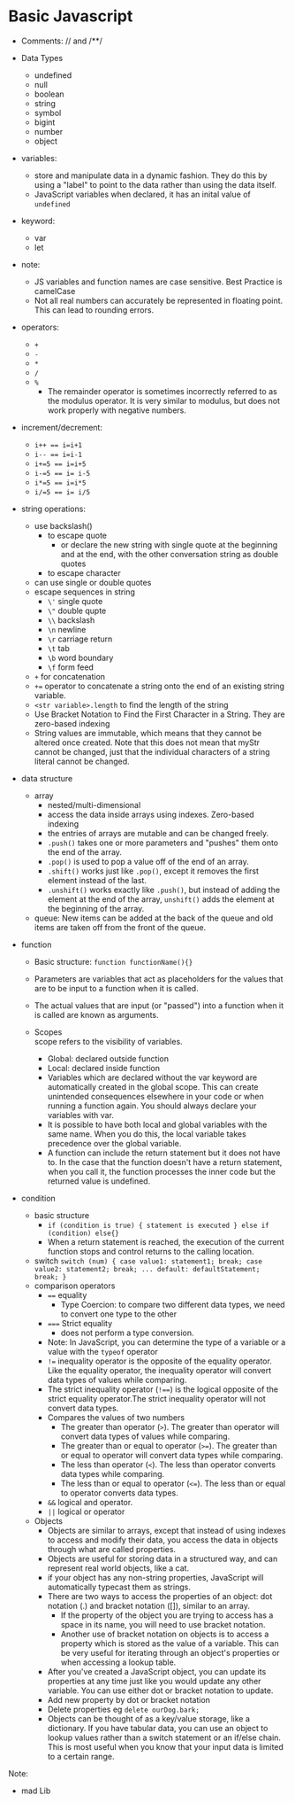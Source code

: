 # Basic Javascript

- Comments: // and /\*\*/
- Data Types
  - undefined
  - null
  - boolean
  - string
  - symbol
  - bigint
  - number
  - object
- variables:
  - store and manipulate data in a dynamic fashion. They do this by using a "label" to point to the data rather than using the data itself.
  - JavaScript variables when declared, it has an inital value of `undefined`
- keyword:
  - var
  - let
- note:
  - JS variables and function names are case sensitive. Best Practice is camelCase
  - Not all real numbers can accurately be represented in floating point. This can lead to rounding errors.
- operators:
  - `+`
  - `-`
  - `*`
  - `/`
  - `%`
    - The remainder operator is sometimes incorrectly referred to as the modulus operator. It is very similar to modulus, but does not work properly with negative numbers.
- increment/decrement:

  - `i++ == i=i+1`
  - `i-- == i=i-1`
  - `i+=5 == i=i+5`
  - `i-=5 == i= i-5`
  - `i*=5 == i=i*5`
  - `i/=5 == i= i/5`

- string operations:

  - use backslash(\)
    - to escape quote
      - or declare the new string with single quote at the beginning and at the end, with the other conversation string as double quotes
    - to escape character
  - can use single or double quotes
  - escape sequences in string
    - `\'` single quote
    - `\"` double qupte
    - `\\` backslash
    - `\n` newline
    - `\r` carriage return
    - `\t` tab
    - `\b` word boundary
    - `\f` form feed
  - `+` for concatenation
  - `+=` operator to concatenate a string onto the end of an existing string variable.
  - `<str variable>.length` to find the length of the string
  - Use Bracket Notation to Find the First Character in a String. They are zero-based indexing
  - String values are immutable, which means that they cannot be altered once created. Note that this does not mean that myStr cannot be changed, just that the individual characters of a string literal cannot be changed.

- data structure
  - array
    - nested/multi-dimensional
    - access the data inside arrays using indexes. Zero-based indexing
    - the entries of arrays are mutable and can be changed freely.
    - `.push()` takes one or more parameters and "pushes" them onto the end of the array.
    - `.pop()` is used to pop a value off of the end of an array.
    - `.shift()` works just like `.pop()`, except it removes the first element instead of the last.
    - `.unshift()` works exactly like `.push()`, but instead of adding the element at the end of the array, `unshift()` adds the element at the beginning of the array.
  - queue: New items can be added at the back of the queue and old items are taken off from the front of the queue.
- function

  - Basic structure:
    `function functionName(){}`
  - Parameters are variables that act as placeholders for the values that are to be input to a function when it is called.
  - The actual values that are input (or "passed") into a function when it is called are known as arguments.

  - Scopes  
    scope refers to the visibility of variables.
    - Global: declared outside function
    - Local: declared inside function
    - Variables which are declared without the var keyword are automatically created in the global scope. This can create unintended consequences elsewhere in your code or when running a function again. You should always declare your variables with var.
    - It is possible to have both local and global variables with the same name. When you do this, the local variable takes precedence over the global variable.
    - A function can include the return statement but it does not have to. In the case that the function doesn't have a return statement, when you call it, the function processes the inner code but the returned value is undefined.

- condition
  - basic structure
    - `if (condition is true) { statement is executed } else if (condition) else{}`
    - When a return statement is reached, the execution of the current function stops and control returns to the calling location.
  - switch
    `switch (num) { case value1: statement1; break; case value2: statement2; break; ... default: defaultStatement; break; }`
  - comparison operators
    - `==` equality
      - Type Coercion: to compare two different data types, we need to convert one type to the other
    - `===` Strict equality
      - does not perform a type conversion.
    - Note: In JavaScript, you can determine the type of a variable or a value with the `typeof` operator
    - `!=` inequality operator is the opposite of the equality operator. Like the equality operator, the inequality operator will convert data types of values while comparing.
    - The strict inequality operator (`!==`) is the logical opposite of the strict equality operator.The strict inequality operator will not convert data types.
    - Compares the values of two numbers
      - The greater than operator (`>`). The greater than operator will convert data types of values while comparing.
      - The greater than or equal to operator (`>=`). The greater than or equal to operator will convert data types while comparing.
      - The less than operator (`<`). The less than operator converts data types while comparing.
      - The less than or equal to operator (`<=`). The less than or equal to operator converts data types.
    - `&&` logical and operator.
    - `||` logical or operator
  - Objects
    - Objects are similar to arrays, except that instead of using indexes to access and modify their data, you access the data in objects through what are called properties.
    - Objects are useful for storing data in a structured way, and can represent real world objects, like a cat.
    - if your object has any non-string properties, JavaScript will automatically typecast them as strings.
    - There are two ways to access the properties of an object: dot notation (.) and bracket notation ([]), similar to an array.
      - If the property of the object you are trying to access has a space in its name, you will need to use bracket notation.
      - Another use of bracket notation on objects is to access a property which is stored as the value of a variable. This can be very useful for iterating through an object's properties or when accessing a lookup table.
    - After you've created a JavaScript object, you can update its properties at any time just like you would update any other variable. You can use either dot or bracket notation to update.
    - Add new property by dot or bracket notation
    - Delete properties eg `delete ourDog.bark;`
    - Objects can be thought of as a key/value storage, like a dictionary. If you have tabular data, you can use an object to lookup values rather than a switch statement or an if/else chain. This is most useful when you know that your input data is limited to a certain range.

Note:

- mad Lib
